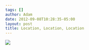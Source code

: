 ```yaml
---
tags: []
author: Adam
date: 2012-09-08T10:28:35-05:00
layout: post
title: Location, Location, Location
---
```


![](/media/ma1hrpe0Tc1qga9s2o1_1280.jpg)
